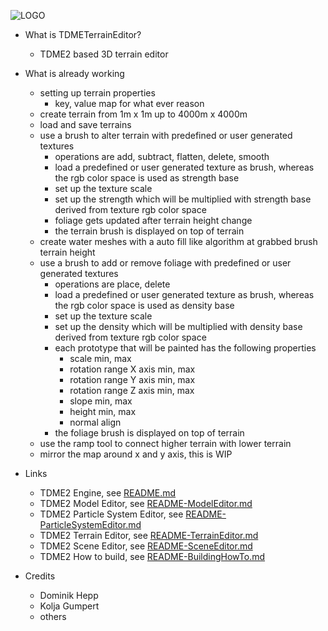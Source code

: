 ![LOGO](https://raw.githubusercontent.com/andreasdr/tdme2/master/resources/github/tdme2-logo.png)

- What is TDMETerrainEditor?
    - TDME2 based 3D terrain editor 

- What is already working
    - setting up terrain properties
        - key, value map for what ever reason
    - create terrain from 1m x 1m up to 4000m x 4000m
    - load and save terrains
    - use a brush to alter terrain with predefined or user generated textures
      - operations are add, subtract, flatten, delete, smooth
      - load a predefined or user generated texture as brush, whereas the rgb color space is used as strength base
      - set up the texture scale
      - set up the strength which will be multiplied with strength base derived from texture rgb color space
      - foliage gets updated after terrain height change
      - the terrain brush is displayed on top of terrain
    - create water meshes with a auto fill like algorithm at grabbed brush terrain height
    - use a brush to add or remove foliage with predefined or user generated textures
      - operations are place, delete
      - load a predefined or user generated texture as brush, whereas the rgb color space is used as density base
      - set up the texture scale
      - set up the density which will be multiplied with density base derived from texture rgb color space
      - each prototype that will be painted has the following properties
        - scale min, max
        - rotation range X axis min, max
        - rotation range Y axis min, max
        - rotation range Z axis min, max
        - slope min, max
        - height min, max
        - normal align
      - the foliage brush is displayed on top of terrain
    - use the ramp tool to connect higher terrain with lower terrain
    - mirror the map around x and y axis, this is WIP

- Links
    - TDME2 Engine, see [README.md](./README.md)
    - TDME2 Model Editor, see [README-ModelEditor.md](./README-ModelEditor.md)
    - TDME2 Particle System Editor, see [README-ParticleSystemEditor.md](./README-ParticleSystemEditor.md)
    - TDME2 Terrain Editor, see [README-TerrainEditor.md](./README-TerrainEditor.md)
    - TDME2 Scene Editor, see [README-SceneEditor.md](./README-SceneEditor.md)
    - TDME2 How to build, see [README-BuildingHowTo.md](./README-BuildingHowTo.md)

- Credits
    - Dominik Hepp
    - Kolja Gumpert
    - others
